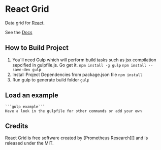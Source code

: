 # React Grid

Data grid for [React][].


See the [Docs](http://prometheusresearch.github.io/react-grid/)

## How to Build Project
1. You'll need Gulp which will perform build tasks such as jsx compilation sepcified in gulpfile.js. Go get it. 
		```npm install -g gulp```
		```npm install --save-dev gulp```
2. Install Project Dependencies from package.json file 
		```npm install```
3. Run gulp to generate build folder
		```gulp```
		
## Load an example
	```gulp example```
	Have a look in the gulpfile for other commands or add your own

## Credits

React Grid is free software created by [Prometheus Research][] and is released
under the MIT.

[React]: http://facebook.github.io/react/
[Prometheus Research, LLC]: http://prometheusresearch.com
